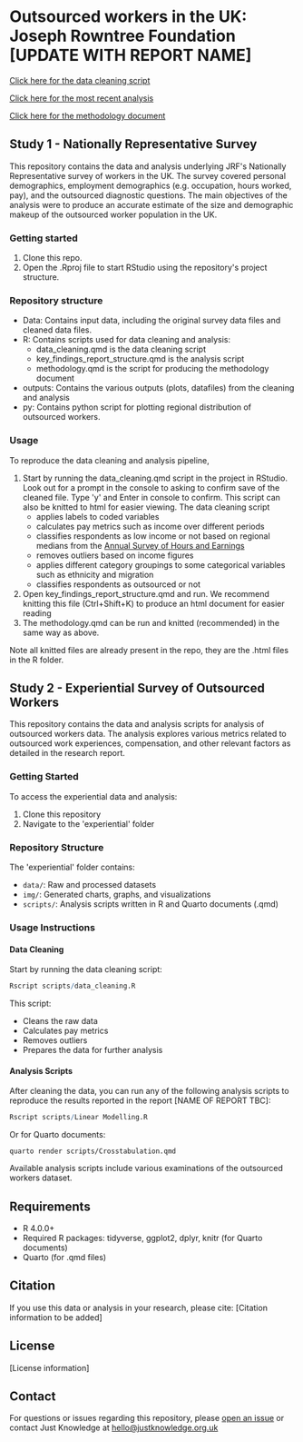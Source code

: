 # Outsourced workers in the UK: Joseph Rowntree Foundation [UPDATE WITH REPORT NAME]


[Click here for the data cleaning script](https://justknowledge-uk.github.io/jrf_nat_rep/R/data_cleaning)

[Click here for the most recent analysis](https://justknowledge-uk.github.io/jrf_nat_rep/R/key_findings_report_structure)

[Click here for the methodology document](https://justknowledge-uk.github.io/jrf_nat_rep/R/methodology)

## Study 1 - Nationally Representative Survey

This repository contains the data and analysis underlying JRF's Nationally Representative survey of workers in the UK. The survey covered personal demographics, employment demographics (e.g. occupation, hours worked, pay), and the outsourced diagnostic questions. The main objectives of the analysis were to produce an accurate estimate of the size and demographic makeup of the outsourced worker population in the UK.

### Getting started

1. Clone this repo.
2. Open the .Rproj file to start RStudio using the repository's project structure.

### Repository structure

- Data: Contains input data, including the original survey data files and cleaned data files.
- R: Contains scripts used for data cleaning and analysis:
  - data_cleaning.qmd is the data cleaning script
  - key_findings_report_structure.qmd is the analysis script
  - methodology.qmd is the script for producing the methodology document
- outputs: Contains the various outputs (plots, datafiles) from the cleaning and analysis
- py: Contains python script for plotting regional distribution of outsourced workers.

### Usage

To reproduce the data cleaning and analysis pipeline, 

1. Start by running the data_cleaning.qmd script in the project in RStudio. Look out for a prompt in the console to asking to confirm save of the cleaned file. Type 'y' and Enter in console to confirm. This script can also be knitted to html for easier viewing. The data cleaning script 
    - applies labels to coded variables
    - calculates pay metrics such as income over different periods
    - classifies respondents as low income or not based on regional medians from the [Annual Survey of Hours and Earnings](https://www.ons.gov.uk/employmentandlabourmarket/peopleinwork/earningsandworkinghours/datasets/allemployeesashetable1)
    - removes outliers based on income figures
    - applies different category groupings to some categorical variables such as ethnicity and migration
    - classifies respondents as outsourced or not
2. Open key_findings_report_structure.qmd and run. We recommend knitting this file (Ctrl+Shift+K) to produce an html document for easier reading
3. The methodology.qmd can be run and knitted (recommended) in the same way as above.

Note all knitted files are already present in the repo, they are the .html files in the R folder.
## Study 2 - Experiential Survey of Outsourced Workers

This repository contains the data and analysis scripts for analysis of outsourced workers data. The analysis explores various metrics related to outsourced work experiences, compensation, and other relevant factors as detailed in the research report.

### Getting Started

To access the experiential data and analysis:

1. Clone this repository
2. Navigate to the 'experiential' folder

### Repository Structure

The 'experiential' folder contains:
- `data/`: Raw and processed datasets
- `img/`: Generated charts, graphs, and visualizations
- `scripts/`: Analysis scripts written in R and Quarto documents (.qmd)

### Usage Instructions

#### Data Cleaning

Start by running the data cleaning script:
```R
Rscript scripts/data_cleaning.R
```

This script:
- Cleans the raw data
- Calculates pay metrics
- Removes outliers
- Prepares the data for further analysis

#### Analysis Scripts

After cleaning the data, you can run any of the following analysis scripts to reproduce the results reported in the report [NAME OF REPORT TBC]:

```R
Rscript scripts/Linear Modelling.R
```

Or for Quarto documents:
```
quarto render scripts/Crosstabulation.qmd
```

Available analysis scripts include various examinations of the outsourced workers dataset.

## Requirements

- R 4.0.0+
- Required R packages: tidyverse, ggplot2, dplyr, knitr (for Quarto documents)
- Quarto (for .qmd files)

## Citation

If you use this data or analysis in your research, please cite:
[Citation information to be added]

## License

[License information]

## Contact

For questions or issues regarding this repository, please [open an issue](link) or contact Just Knowledge at hello@justknowledge.org.uk
